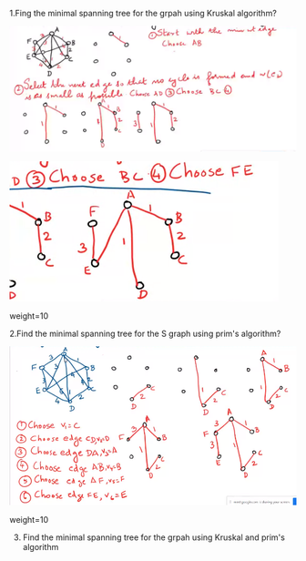1.Fing the minimal spanning tree for the grpah using Kruskal algorithm?

![MinimumSpanningTree](img/MinimumSpanningTree.png)


![MinimumSpanningTree2](img/MinimumSpanningTree2.png)

weight=10


2.Find the minimal spanning tree for the S graph using prim's algorithm?

![MinimumSpanningTreeUsingKruskalsAlgo](img/MinimumSpanningTreeUsingKruskalsAlgo.png)

weight=10

3. Find the minimal spanning tree for the grpah using Kruskal and prim's algorithm
